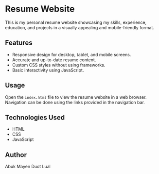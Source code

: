 # Resume Website

This is my personal resume website showcasing my skills, experience, education, and projects in a visually appealing and mobile-friendly format.

## Features

- Responsive design for desktop, tablet, and mobile screens.
- Accurate and up-to-date resume content.
- Custom CSS styles without using frameworks.
- Basic interactivity using JavaScript.

## Usage

Open the `index.html` file to view the resume website in a web browser. Navigation can be done using the links provided in the navigation bar.

## Technologies Used

- HTML
- CSS
- JavaScript

## Author
Abuk Mayen Duot Lual




